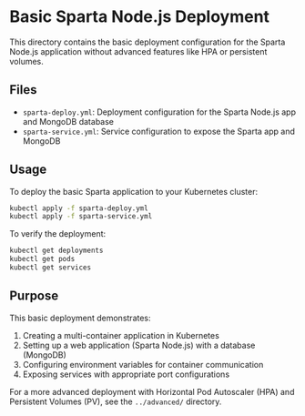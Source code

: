 # Basic Sparta Node.js Deployment

This directory contains the basic deployment configuration for the Sparta Node.js application without advanced features like HPA or persistent volumes.

## Files

- `sparta-deploy.yml`: Deployment configuration for the Sparta Node.js app and MongoDB database
- `sparta-service.yml`: Service configuration to expose the Sparta app and MongoDB

## Usage

To deploy the basic Sparta application to your Kubernetes cluster:

```bash
kubectl apply -f sparta-deploy.yml
kubectl apply -f sparta-service.yml
```

To verify the deployment:

```bash
kubectl get deployments
kubectl get pods
kubectl get services
```

## Purpose

This basic deployment demonstrates:

1. Creating a multi-container application in Kubernetes
2. Setting up a web application (Sparta Node.js) with a database (MongoDB)
3. Configuring environment variables for container communication
4. Exposing services with appropriate port configurations

For a more advanced deployment with Horizontal Pod Autoscaler (HPA) and Persistent Volumes (PV), see the `../advanced/` directory.
